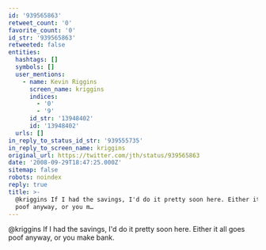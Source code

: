 ```yaml
---
id: '939565863'
retweet_count: '0'
favorite_count: '0'
id_str: '939565863'
retweeted: false
entities:
  hashtags: []
  symbols: []
  user_mentions:
    - name: Kevin Riggins
      screen_name: kriggins
      indices:
        - '0'
        - '9'
      id_str: '13948402'
      id: '13948402'
  urls: []
in_reply_to_status_id_str: '939555735'
in_reply_to_screen_name: kriggins
original_url: https://twitter.com/jth/status/939565863
date: '2008-09-29T18:47:25.000Z'
sitemap: false
robots: noindex
reply: true
title: >-
  @kriggins If I had the savings, I'd do it pretty soon here. Either it all goes
  poof anyway, or you m…
---
```


@kriggins If I had the savings, I'd do it pretty soon here. Either it all goes poof anyway, or you make bank.